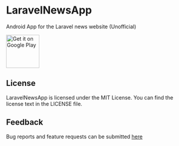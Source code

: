 # LaravelNewsApp
Android App for the Laravel news website (Unofficial)

[<img src="https://play.google.com/intl/en_us/badges/images/generic/en_badge_web_generic.png"
      alt="Get it on Google Play"
      height="90">](https://play.google.com/store/apps/details?id=com.jamesdube.laravelnewsapp)
      
## License

LaravelNewsApp is licensed under the MIT License. You can find the license text in the LICENSE file.

## Feedback

Bug reports and feature requests can be submitted [here](https://github.com/jamesddube/LaravelNewsApp/issues)
